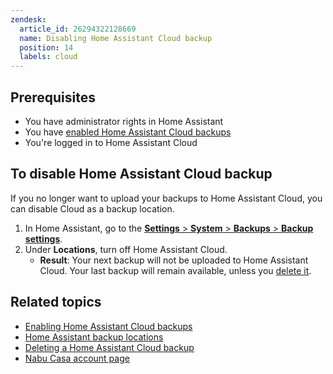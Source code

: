 ```yaml
---
zendesk:
  article_id: 26294322128669
  name: Disabling Home Assistant Cloud backup
  position: 14
  labels: cloud
---
```


## Prerequisites

- You have administrator rights in Home Assistant
- You have [enabled Home Assistant Cloud backups](/hc/en-us/articles/26294320337181/)
- You're logged in to Home Assistant Cloud

## To disable Home Assistant Cloud backup

If you no longer want to upload your backups to Home Assistant Cloud, you can disable Cloud as a backup location.

1. In Home Assistant, go to  the [**Settings** > **System** > **Backups** > **Backup settings**](https://my.home-assistant.io/redirect/backup_config/).
2. Under **Locations**, turn off Home Assistant Cloud.
   - **Result**: Your next backup will not be uploaded to Home Assistant Cloud. Your last backup will remain available, unless you [delete it](https://www.home-assistant.io/common-tasks/general/#deleting-obsolete-backups).

## Related topics

- [Enabling Home Assistant Cloud backups](/hc/en-us/articles/26294320337181/)
- [Home Assistant backup locations](https://www.home-assistant.io/common-tasks/general/#to-define-the-backup-location-for-automatic-backups)
- [Deleting a Home Assistant Cloud backup](https://support.nabucasa.com/hc/en-us/articles/26294412868381)
- [Nabu Casa account page](https://account.nabucasa.com/)
